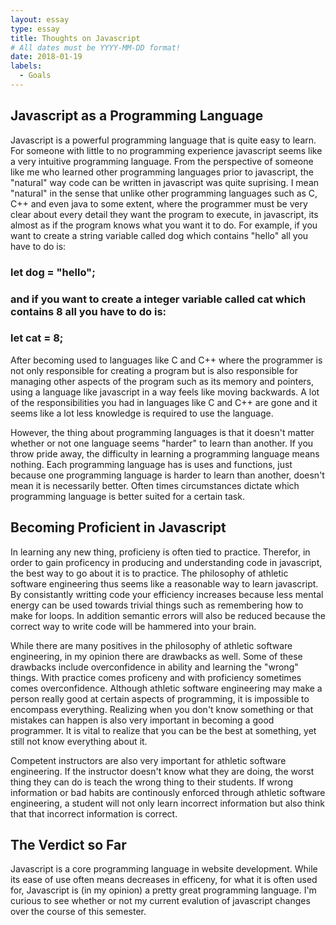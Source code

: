 ```yaml
---
layout: essay
type: essay
title: Thoughts on Javascript
# All dates must be YYYY-MM-DD format!
date: 2018-01-19
labels:
  - Goals
---
```


## Javascript as a Programming Language

  Javascript is a powerful programming language that is quite easy to learn. For someone with little to no programming experience javascript seems like a very intuitive programming language. From the perspective of someone like me who learned other programming languages prior to javascript, the "natural" way code can be written in javascript was quite suprising. I mean "natural" in the sense that unlike other programming languages such as C, C++ and even java to some extent, where the programmer must be very clear about every detail they want the program to execute, in javascript, its almost as if the program knows what you want it to do. For example, if you want to create a string variable called dog which contains "hello" all you have to do is:
  
### let dog = "hello";

### and if you want to create a integer variable called cat which contains 8 all you have to do is:

### let cat = 8;

  After becoming used to languages like C and C++ where the programmer is not only responsible for creating a program but is also responsible for managing other aspects of the program such as its memory and pointers, using a language like javascript in a way feels like moving backwards. A lot of the responsibilities you had in languages like C and C++ are gone and it seems like a lot less knowledge is required to use the language. 
  
  However, the thing about programming languages is that it doesn't matter whether or not one language seems "harder" to learn than another. If you throw pride away, the difficulty in learning a programming language means nothing. Each programming language has is uses and functions, just because one programming language is harder to learn than another, doesn't mean it is necessarily better. Often times circumstances dictate which programming language is better suited for a certain task. 
  
  
## Becoming Proficient in Javascript

  In learning any new thing, proficieny is often tied to practice. Therefor, in order to gain proficency in producing and understanding code in javascript, the best way to go about it is to practice. The philosophy of athletic software engineering thus seems like a reasonable way to learn javascript. By consistantly writting code your efficiency increases because less mental energy can be used towards trivial things such as remembering how to make for loops. In addition semantic errors will also be reduced because the correct way to write code will be hammered into your brain. 
  
  While there are many positives in the philosophy of athletic software engineering, in my opinion there are drawbacks as well. Some of these drawbacks include overconfidence in ability and learning the "wrong" things. With practice comes proficeny and with proficiency sometimes comes overconfidence. Although athletic software engineering may make a person really good at certain aspects of programming, it is impossible to encompass everything. Realizing when you don't know something or that mistakes can happen is also very important in becoming a good programmer. It is vital to realize that you can be the best at something, yet still not know everything about it.      
  
  Competent instructors are also very important for athletic software engineering. If the instructor doesn't know what they are doing, the worst thing they can do is teach the wrong thing to their students. If wrong information or bad habits are continously enforced through athletic software engineering, a student will not only learn incorrect information but also think that that incorrect information is correct. 
  
## The Verdict so Far
  Javascript is a core programming language in website development. While its ease of use often means decreases in efficeny, for what it is often used for, Javascript is (in my opinion) a pretty great programming language. I'm curious to see whether or not my current evalution of javascript changes over the course of this semester.
  
  
  
